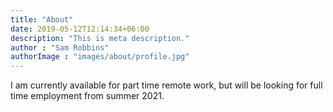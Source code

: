 ```yaml
---
title: "About"
date: 2019-05-12T12:14:34+06:00
description: "This is meta description."
author : "Sam Robbins"
authorImage : "images/about/profile.jpg"
---
```



I am currently available for part time remote work, but will be looking for full time employment from summer 2021.
